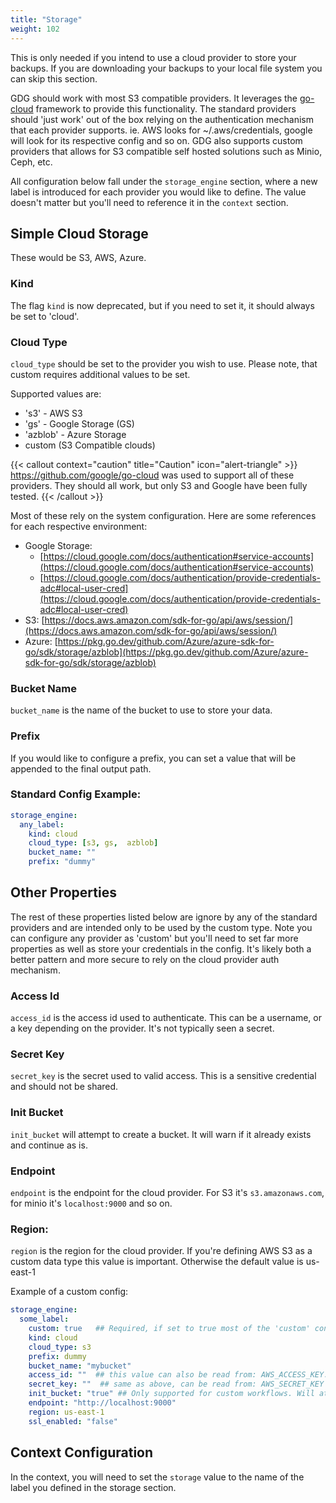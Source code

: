 ```yaml
---
title: "Storage"
weight: 102
---
```


This is only needed if you intend to use a cloud provider to store your backups.  If you are downloading your backups to your local file system you can skip this section.

GDG should work with most S3 compatible providers.  It leverages the [go-cloud](https://github.com/google/go-cloud) framework to provide this functionality. The standard providers should 'just work' out of the box relying on the authentication mechanism that each provider supports.  ie.  AWS looks for ~/.aws/credentials, google will look for its respective config and so on. GDG also supports custom providers that allows for S3 compatible self hosted solutions such as Minio, Ceph, etc.

All configuration below fall under the `storage_engine` section, where a new label is introduced for each provider you would like to define.  The value doesn't matter but you'll need to reference it in the `context` section.

## Simple Cloud Storage

These would be S3, AWS, Azure.


### Kind

The flag `kind` is now deprecated, but if you need to set it, it should always be set to 'cloud'.

### Cloud Type

`cloud_type` should be set to the provider you wish to use.  Please note, that custom requires additional values to be set.

Supported values are:

  - 's3' -  AWS S3
  - 'gs' - Google Storage (GS)
  - 'azblob' - Azure Storage
  - custom (S3 Compatible clouds)

{{< callout context="caution" title="Caution" icon="alert-triangle" >}}
https://github.com/google/go-cloud was used to support all of these providers.  They should all work, but only S3 and Google have been fully tested.
{{< /callout >}}

Most of these rely on the system configuration.  Here are some references for each respective environment:

  * Google Storage:
    * [https://cloud.google.com/docs/authentication#service-accounts](https://cloud.google.com/docs/authentication#service-accounts)
    * [https://cloud.google.com/docs/authentication/provide-credentials-adc#local-user-cred](https://cloud.google.com/docs/authentication/provide-credentials-adc#local-user-cred)
  * S3: [https://docs.aws.amazon.com/sdk-for-go/api/aws/session/](https://docs.aws.amazon.com/sdk-for-go/api/aws/session/)
  * Azure: [https://pkg.go.dev/github.com/Azure/azure-sdk-for-go/sdk/storage/azblob](https://pkg.go.dev/github.com/Azure/azure-sdk-for-go/sdk/storage/azblob)

### Bucket Name
`bucket_name` is the name of the bucket to use to store your data.

### Prefix

If you would like to configure a prefix, you can set a value that will be appended to the final output path.

### Standard Config Example:

```yaml
storage_engine:
  any_label:
    kind: cloud
    cloud_type: [s3, gs,  azblob]
    bucket_name: ""
    prefix: "dummy"
```


## Other Properties

The rest of these properties listed below are ignore by any of the standard providers and are intended only to be used by the custom type.  Note you can configure any provider as 'custom' but you'll need to set far more properties as well as store your credentials in the config.  It's likely both a better pattern and more secure to rely on the cloud provider auth mechanism.


### Access Id

`access_id` is the access id used to authenticate.  This can be a username, or a key depending on the provider.  It's not typically seen a secret.

### Secret Key

`secret_key` is the secret used to valid access.  This is a sensitive credential and should not be shared.

### Init Bucket

`init_bucket` will attempt to create a bucket.  It will warn if it already exists and continue as is.

### Endpoint

`endpoint` is the endpoint for the cloud provider.  For S3 it's `s3.amazonaws.com`, for minio it's `localhost:9000` and so on.

### Region:

`region` is the region for the cloud provider.  If you're defining AWS S3 as a custom data type this value is important.  Otherwise the default value is us-east-1


Example of a custom config:

```yaml
storage_engine:
  some_label:
    custom: true   ## Required, if set to true most of the 'custom' configuration will be disregarded.
    kind: cloud
    cloud_type: s3
    prefix: dummy
    bucket_name: "mybucket"
    access_id: ""  ## this value can also be read from: AWS_ACCESS_KEY. config file is given precedence
    secret_key: ""  ## same as above, can be read from: AWS_SECRET_KEY with config file is given precedence.
    init_bucket: "true" ## Only supported for custom workflows. Will attempt to create a bucket if one does not exist.
    endpoint: "http://localhost:9000"
    region: us-east-1
    ssl_enabled: "false"
```


## Context Configuration

In the context,  you will need to set the `storage` value to the name of the label you defined in the storage section.

